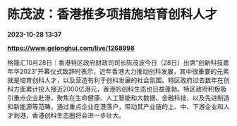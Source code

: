 # 陈茂波：香港推多项措施培育创科人才

**2023-10-28 13:37**

**https://www.gelonghui.com/live/1268998**

格隆汇10月28日｜香港特区政府财政司司长陈茂波今日（28日）出席“创新科技嘉年华2023”开幕仪式致辞时表示，近年香港大力推动创科发展，其中很重要的元素就是培育创科人才，以及营造有利于创科发展的社会氛围。特区政府过去数年在创科方面累计投入接近2000亿港元，香港的创科生态也日益蓬勃。特区政府积极吸引重点企业赴港，聚焦在生命健康、人工智能和大数据、金融科技，以及先进制造和新能源等范畴，通过重点企业在港落户，带动其产业链的上、中、下游企业和人才到港，香港创科生态圈将会进一步壮大。
